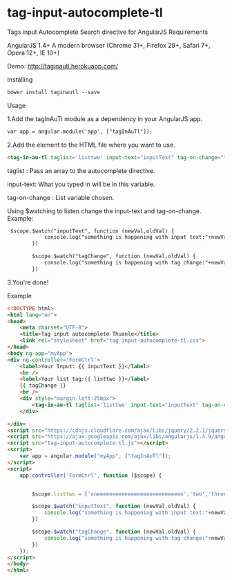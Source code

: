 # tag-input-autocomplete-tl
Tags input Autocomplete Search directive for AngularJS
Requirements

AngularJS 1.4+
A modern browser (Chrome 31+, Firefox 29+, Safari 7+, Opera 12+, IE 10+)

Demo: http://taginautl.herokuapp.com/

Installing
```html
bower install taginautl --save
```

<script src="https://cdnjs.cloudflare.com/ajax/libs/jquery/2.2.1/jquery.min.js"></script>
<script src="https://ajax.googleapis.com/ajax/libs/angularjs/1.4.9/angular.min.js"></script>
<script src="tag-input-autocomplete-tl.js"></script>
<link rel="stylesheet" href="tag-input-autocomplete-tl.css">

Usage

1.Add the tagInAuTl module as a dependency in your AngularJS app.

```html
var app = angular.module('app', ["tagInAuTl"]);
```

2.Add the element <tag-in-au-t /> to the HTML file where you want to use.

```html
<tag-in-au-tl taglist='listtwo' input-text="inputText" tag-on-change="tagChange"></tag-in-au-tl>
```
taglist : Pass an array to the autocomplete directive.

input-text: What you typed in will be in this variable.

tag-on-change : List variable chosen.

Using $watching to listen change the input-text and tag-on-change.
Example: 
```html
 $scope.$watch("inputText", function (newVal,oldVal) {
            console.log("something is happening with input text:"+newVal);
        })

        $scope.$watch("tagChange", function (newVal,oldVal) {
            console.log("something is happening with tag change:"+newVal);
        })
```

3.You're done!




Example
```html
<!DOCTYPE html>
<html lang="en">
<head>
    <meta charset="UTF-8">
    <title>Tag input autocomplete Thuanle</title>
    <link rel="stylesheet" href="tag-input-autocomplete-tl.css">
</head>
<body ng-app="myApp">
<div ng-controller='FormCtrl'>
    <label>Your Input: {{ inputText }}</label>
    <br />
    <label>Your list tag:{{ listtwo }}</label>
    {{ tagChange }}
    <br />
    <div style="margin-left:250px">
        <tag-in-au-tl taglist='listtwo' input-text="inputText" tag-on-change="tagChange"></tag-in-au-tl>
    </div>

</div>
<script src="https://cdnjs.cloudflare.com/ajax/libs/jquery/2.2.1/jquery.min.js"></script>
<script src="https://ajax.googleapis.com/ajax/libs/angularjs/1.4.9/angular.min.js"></script>
<script src="tag-input-autocomplete-tl.js"></script>
<script>
    var app = angular.module("myApp", ["tagInAuTl"]);
</script>
<script>
    app.controller('FormCtrl', function ($scope) {


        $scope.listtwo = ['oneeeeeeeeeeeeeeeeeeeeeeeeeeee','two','three'];

        $scope.$watch("inputText", function (newVal,oldVal) {
            console.log("something is happening with input text:"+newVal);
        })

        $scope.$watch("tagChange", function (newVal,oldVal) {
            console.log("something is happening with tag change:"+newVal);
        })
    });
</script>
</body>
</html>
```
